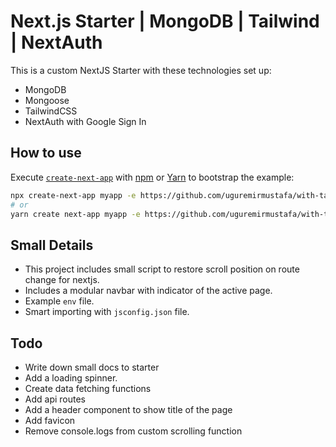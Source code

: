 # Next.js Starter | MongoDB | Tailwind | NextAuth

This is a custom NextJS Starter with these technologies set up:

- MongoDB
- Mongoose
- TailwindCSS
- NextAuth with Google Sign In

## How to use

Execute [`create-next-app`](https://github.com/vercel/next.js/tree/canary/packages/create-next-app) with [npm](https://docs.npmjs.com/cli/init) or [Yarn](https://yarnpkg.com/lang/en/docs/cli/create/) to bootstrap the example:

```bash
npx create-next-app myapp -e https://github.com/uguremirmustafa/with-tailwind-mongo-next-auth
# or
yarn create next-app myapp -e https://github.com/uguremirmustafa/with-tailwind-mongo-next-auth
```

## Small Details

- This project includes small script to restore scroll position on route change for nextjs.
- Includes a modular navbar with indicator of the active page.
- Example `env` file.
- Smart importing with `jsconfig.json` file.

## Todo

- Write down small docs to starter
- Add a loading spinner.
- Create data fetching functions
- Add api routes
- Add a header component to show title of the page
- Add favicon
- Remove console.logs from custom scrolling function
